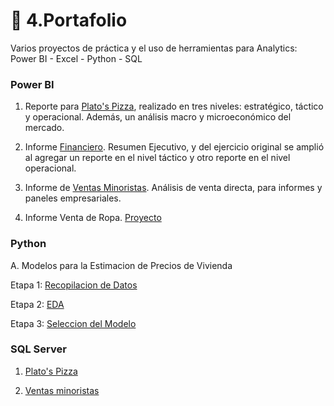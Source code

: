 # 💼 4.Portafolio   
Varios proyectos de práctica y el uso de herramientas para Analytics:  Power BI - Excel - Python - SQL


### Power BI

1. Reporte para [Plato's Pizza](https://github.com/EvelynOr/4.Portafolio/tree/main/Pizza%20Challenge), realizado en tres niveles: estratégico, táctico y operacional. Además, un análisis macro y microeconómico del mercado.
    
2. Informe [Financiero](https://github.com/EvelynOr/4.Portafolio/tree/main/Finanzas). Resumen Ejecutivo, y del ejercicio original se amplió al agregar un reporte en el nivel táctico y otro reporte en el nivel operacional.

3. Informe de [Ventas Minoristas](https://github.com/EvelynOr/4.Portafolio/tree/main/3.%20Ventas%20Minorista). Análisis de venta directa, para informes y paneles empresariales. 

4. Informe Venta de Ropa. [Proyecto](https://github.com/EvelynOr/4.Portafolio/tree/main/4.%20Informe%20Venta%20de%20Ropa)


### Python

A. Modelos para la Estimacion de Precios de Vivienda

Etapa 1: [Recopilacion de Datos](https://github.com/EvelynOr/Python/tree/main/1.%20Proyectos/1.%20House%20Price%20Prediction)

Etapa 2: [EDA](https://github.com/EvelynOr/Python/blob/main/1.%20Proyectos/1.%20House%20Price%20Prediction/Etapa%202_%20EDA_BostonHousing.ipynb)

Etapa 3: [Seleccion del Modelo](https://github.com/EvelynOr/Python/blob/main/1.%20Proyectos/1.%20House%20Price%20Prediction/Etapa%203_%20SeleccionModelo_BostonHousing%20.ipynb)



### SQL Server

1. [Plato's Pizza](https://github.com/EvelynOr/4.Portafolio/blob/main/Pizza%20Challenge/AnalisisDatos.sql)
   
2. [Ventas minoristas](https://github.com/EvelynOr/SQL/blob/main/2.%20Ventas%20Minorista/VentasMinoristas.sql)
